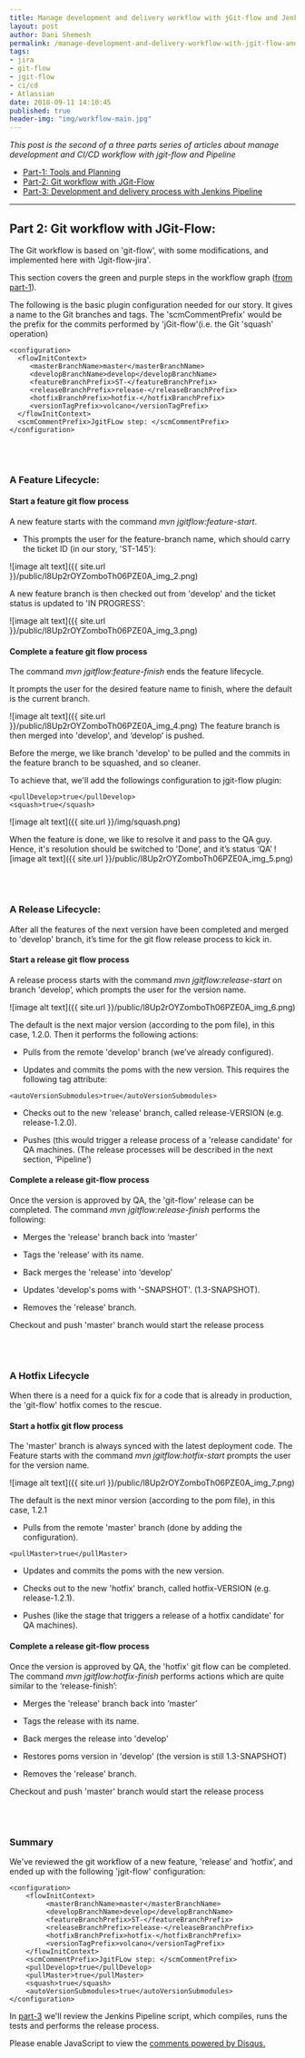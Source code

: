 ```yaml
---
title: Manage development and delivery workflow with jGit-flow and Jenkins-Pipeline - Part 2
layout: post
author: Dani Shemesh
permalink: /manage-development-and-delivery-workflow-with-jgit-flow-and-jenkins-pipeline-part-2/
tags:
- jira
- git-flow
- jgit-flow
- ci/cd
- Atlassian
date: 2018-09-11 14:10:45
published: true
header-img: "img/workflow-main.jpg"
---
```


<i>This post is the second of a three parts series of articles about manage development and CI/CD workflow with jgit-flow and Pipeline</i>

* [Part-1: Tools and Planning](https://fullgc.github.io/manage-development-and-delivery-workflow-with-jgit-flow-and-jenkins-pipeline-part-1)
* [Part-2: Git workflow with JGit-Flow](https://fullgc.github.io/manage-development-and-delivery-workflow-with-jgit-flow-and-jenkins-pipeline-part-2)
* [Part-3: Development and delivery process with Jenkins Pipeline](https://fullgc.github.io/manage-development-and-delivery-workflow-with-jgit-flow-and-jenkins-pipeline-part-3)

------------------------------------------------------------------------------------------


## Part 2: Git workflow with JGit-Flow:

The Git workflow is based on 'git-flow', with some modifications, and implemented here with 'Jgit-flow-jira'.

This section covers the green and purple steps in the workflow graph ([from part-1](https://fullgc.github.io/manage-development-and-delivery-workflow-with-jgit-flow-and-jenkins-pipeline-part-1)).

The following is the basic plugin configuration needed for our story. It gives a name to the Git branches and tags. 
The 'scmCommentPrefix' would be the prefix for the commits performed by 'jGit-flow'(i.e. the Git 'squash' operation)

````
<configuration>
  <flowInitContext>
     <masterBranchName>master</masterBranchName>
     <developBranchName>develop</developBranchName>
     <featureBranchPrefix>ST-</featureBranchPrefix>
     <releaseBranchPrefix>release-</releaseBranchPrefix>
     <hotfixBranchPrefix>hotfix-</hotfixBranchPrefix>
     <versionTagPrefix>volcano</versionTagPrefix>
  </flowInitContext>
  <scmCommentPrefix>JgitFLow step: </scmCommentPrefix>
</configuration>
````

<br><br>
### A Feature Lifecycle:

#### Start a feature git flow process

A new feature starts with the command <i>mvn jgitflow:feature-start</i>.

- This prompts the user for the feature-branch name, which should carry the ticket ID (in our story, 'ST-145'):

![image alt text]({{ site.url }}/public/l8Up2rOYZomboTh06PZE0A_img_2.png)

A new feature branch is then checked out from 'develop' and the ticket status is updated to 'IN PROGRESS':

![image alt text]({{ site.url }}/public/l8Up2rOYZomboTh06PZE0A_img_3.png)

#### Complete a feature git flow process

The command <i>mvn jgitflow:feature-finish</i> ends the feature lifecycle.

It prompts the user for the desired feature name to finish, where the default is the current branch.

![image alt text]({{ site.url }}/public/l8Up2rOYZomboTh06PZE0A_img_4.png)
The feature branch is then merged into 'develop', and ‘develop’ is pushed.

Before the merge, we like branch 'develop' to be pulled and the commits in the feature branch to be squashed, and so cleaner.

To achieve that, we'll add the followings configuration to jgit-flow plugin:
````
<pullDevelop>true</pullDevelop>
<squash>true</squash>
````
![image alt text]({{ site.url }}/img/squash.png)

When the feature is done, we like to resolve it and pass to the QA guy. Hence, it's resolution should be switched to 'Done’, and it’s status ‘QA’
![image alt text]({{ site.url }}/public/l8Up2rOYZomboTh06PZE0A_img_5.png)

<br><br>
### A Release Lifecycle:

After all the features of the next version have been completed and merged to 'develop' branch, it’s time for the git flow release process to kick in.

#### Start a release git flow process

A release process starts with the command <i>mvn jgitflow:release-start</i> on branch 'develop’, which prompts the user for the version name.

![image alt text]({{ site.url }}/public/l8Up2rOYZomboTh06PZE0A_img_6.png)

The default is the next major version (according to the pom file), in this case, 1.2.0.
Then it performs the following actions:

- Pulls from the remote 'develop' branch (we’ve already configured).

- Updates and commits the poms with the new version. This requires the following tag attribute:

````
<autoVersionSubmodules>true</autoVersionSubmodules>
````

- Checks out to the new 'release' branch, called release-VERSION (e.g. release-1.2.0).

- Pushes (this would trigger a release process of a 'release candidate' for QA machines. (The release processes will be described in the next section, ‘Pipeline’)

#### Complete a release git-flow process

Once the version is approved by QA, the 'git-flow' release can be completed.
The command <i>mvn jgitflow:release-finish</i> performs the following:

- Merges the 'release' branch back into ‘master’

- Tags the 'release' with its name.

- Back merges the 'release' into ‘develop’

- Updates 'develop's poms with '<next version>-SNAPSHOT'. (1.3-SNAPSHOT).

- Removes the 'release' branch.

Checkout and push 'master' branch would start the release process

<br><br>
### A Hotfix Lifecycle

When there is a need for a quick fix for a code that is already in production, the 'git-flow' hotfix comes to the rescue.

#### Start a hotfix git flow process

The 'master' branch is always synced with the latest deployment code.
The Feature starts with the command <i>mvn jgitflow:hotfix-start</i> prompts the user for the version name.

![image alt text]({{ site.url }}/public/l8Up2rOYZomboTh06PZE0A_img_7.png)

The default is the next minor version (according to the pom file), in this case, 1.2.1

- Pulls from the remote 'master' branch (done by adding the configuration).

````
<pullMaster>true</pullMaster>
````

- Updates and commits the poms with the new version.

- Checks out to the new 'hotfix' branch, called hotfix-VERSION (e.g. release-1.2.1).

- Pushes (like the stage that triggers a release of a hotfix candidate' for QA machines).

#### Complete a release git-flow process

Once the version is approved by QA, the 'hotfix' git flow can be completed.
The command <i>mvn jgitflow:hotfix-finish</i> performs actions which are quite similar to the ‘release-finish’:

- Merges the 'release' branch back into ‘master’

- Tags the release with its name.

- Back merges the release into 'develop'

- Restores poms version in 'develop' (the version is still 1.3-SNAPSHOT)

- Removes the 'release' branch.

Checkout and push 'master' branch would start the release process

<br><br>
### Summary

We've reviewed the git workflow of a new feature, 'release’ and ‘hotfix’, and ended up with the following 'jgit-flow' configuration:

````
<configuration>
    <flowInitContext>
         <masterBranchName>master</masterBranchName>
         <developBranchName>develop</developBranchName>
         <featureBranchPrefix>ST-</featureBranchPrefix>
         <releaseBranchPrefix>release-</releaseBranchPrefix>
         <hotfixBranchPrefix>hotfix-</hotfixBranchPrefix>
         <versionTagPrefix>volcano</versionTagPrefix>
    </flowInitContext>
    <scmCommentPrefix>JgitFLow step: </scmCommentPrefix>
    <pullDevelop>true</pullDevelop>
    <pullMaster>true</pullMaster>
    <squash>true</squash>
    <autoVersionSubmodules>true</autoVersionSubmodules>
</configuration>
````

In [part-3](https://fullgc.github.io/manage-development-and-delivery-workflow-with-jgit-flow-and-jenkins-pipeline-part-3) we'll review the Jenkins Pipeline script, which compiles, runs the tests and performs the release process.

<div id="disqus_thread"></div>
<script>
/**
*  RECOMMENDED CONFIGURATION VARIABLES: EDIT AND UNCOMMENT THE SECTION BELOW TO INSERT DYNAMIC VALUES FROM YOUR PLATFORM OR CMS.
*  LEARN WHY DEFINING THESE VARIABLES IS IMPORTANT: https://disqus.com/admin/universalcode/#configuration-variables*/
var disqus_config = function () {
this.page.url = "https://fullgc.github.io/manage-development-and-delivery-workflow-with-jgit-flow-and-jenkins-pipeline-part-2/"
this.page.identifier = workflow-2
};
(function() { // DON'T EDIT BELOW THIS LINE
var d = document, s = d.createElement('script');
s.src = 'https://FullGC.disqus.com/embed.js';
s.setAttribute('data-timestamp', +new Date());
(d.head || d.body).appendChild(s);
})();
</script>
<noscript>Please enable JavaScript to view the <a href="https://disqus.com/?ref_noscript">comments powered by Disqus.</a></noscript>
